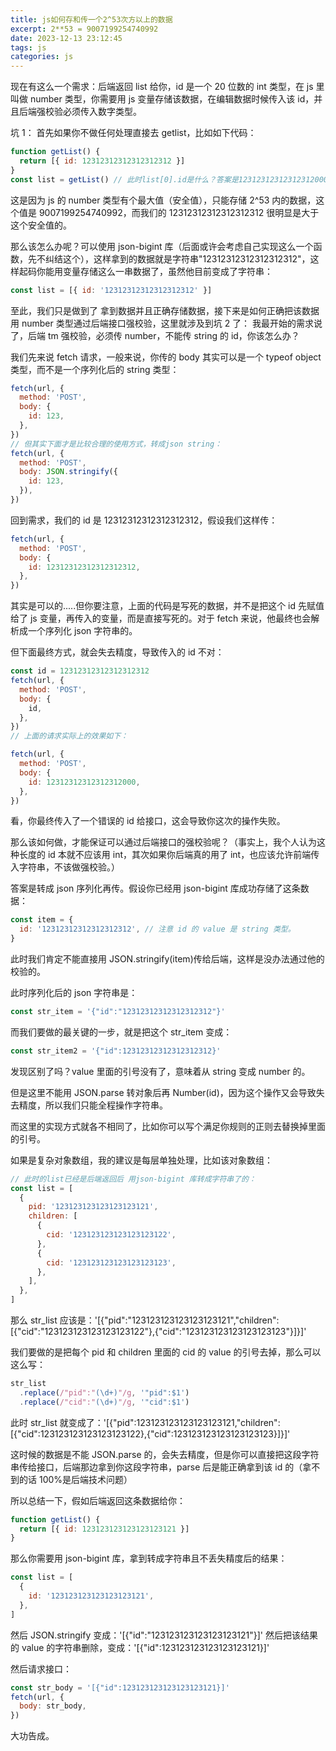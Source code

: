 ```yaml
---
title: js如何存和传一个2^53次方以上的数据
excerpt: 2**53 = 9007199254740992
date: 2023-12-13 23:12:45
tags: js
categories: js
---
```


现在有这么一个需求：后端返回 list 给你，id 是一个 20 位数的 int 类型，在 js 里叫做 number 类型，你需要用 js 变量存储该数据，在编辑数据时候传入该 id，并且后端强校验必须传入数字类型。

坑 1：
首先如果你不做任何处理直接去 getlist，比如如下代码：

```js
function getList() {
  return [{ id: 12312312312312312312 }]
}
const list = getList() // 此时list[0].id是什么？答案是12312312312312312000而不是12312312312312312312
```

这是因为 js 的 number 类型有个最大值（安全值），只能存储 2^53 内的数据，这个值是 9007199254740992，而我们的 12312312312312312312 很明显是大于这个安全值的。

那么该怎么办呢？可以使用 json-bigint 库（后面或许会考虑自己实现这么一个函数，先不纠结这个），这样拿到的数据就是字符串"12312312312312312312"，这样起码你能用变量存储这么一串数据了，虽然他目前变成了字符串：

```js
const list = [{ id: '12312312312312312312' }]
```

至此，我们只是做到了 拿到数据并且正确存储数据，接下来是如何正确把该数据用 number 类型通过后端接口强校验，这里就涉及到坑 2 了：
我最开始的需求说了，后端 tm 强校验，必须传 number，不能传 string 的 id，你该怎么办？

我们先来说 fetch 请求，一般来说，你传的 body 其实可以是一个 typeof object 类型，而不是一个序列化后的 string 类型：

```js
fetch(url, {
  method: 'POST',
  body: {
    id: 123,
  },
})
// 但其实下面才是比较合理的使用方式，转成json string：
fetch(url, {
  method: 'POST',
  body: JSON.stringify({
    id: 123,
  }),
})
```

回到需求，我们的 id 是 12312312312312312312，假设我们这样传：

```js
fetch(url, {
  method: 'POST',
  body: {
    id: 12312312312312312312,
  },
})
```

其实是可以的.....但你要注意，上面的代码是写死的数据，并不是把这个 id 先赋值给了 js 变量，再传入的变量，而是直接写死的。对于 fetch 来说，他最终也会解析成一个序列化 json 字符串的。

但下面最终方式，就会失去精度，导致传入的 id 不对：

```js
const id = 12312312312312312312
fetch(url, {
  method: 'POST',
  body: {
    id,
  },
})
// 上面的请求实际上的效果如下：

fetch(url, {
  method: 'POST',
  body: {
    id: 12312312312312312000,
  },
})
```

看，你最终传入了一个错误的 id 给接口，这会导致你这次的操作失败。

那么该如何做，才能保证可以通过后端接口的强校验呢？（事实上，我个人认为这种长度的 id 本就不应该用 int，其次如果你后端真的用了 int，也应该允许前端传入字符串，不该做强校验。）

答案是转成 json 序列化再传。假设你已经用 json-bigint 库成功存储了这条数据：

```js
const item = {
  id: '12312312312312312312', // 注意 id 的 value 是 string 类型。
}
```

此时我们肯定不能直接用 JSON.stringify(item)传给后端，这样是没办法通过他的校验的。

此时序列化后的 json 字符串是：

```js
const str_item = '{"id":"12312312312312312312"}'
```

而我们要做的最关键的一步，就是把这个 str_item 变成：

```js
const str_item2 = '{"id":12312312312312312312}'
```

发现区别了吗？value 里面的引号没有了，意味着从 string 变成 number 的。

但是这里不能用 JSON.parse 转对象后再 Number(id)，因为这个操作又会导致失去精度，所以我们只能全程操作字符串。

而这里的实现方式就各不相同了，比如你可以写个满足你规则的正则去替换掉里面的引号。

如果是复杂对象数组，我的建议是每层单独处理，比如该对象数组：

```js
// 此时的list已经是后端返回后 用json-bigint 库转成字符串了的：
const list = [
  {
    pid: '123123123123123123121',
    children: [
      {
        cid: '123123123123123123122',
      },
      {
        cid: '123123123123123123123',
      },
    ],
  },
]
```

那么 str_list 应该是：'[{"pid":"123123123123123123121","children":[{"cid":"123123123123123123122"},{"cid":"123123123123123123123"}]}]'

我们要做的是把每个 pid 和 children 里面的 cid 的 value 的引号去掉，那么可以这么写：

```js
str_list
  .replace(/"pid":"(\d+)"/g, '"pid":$1')
  .replace(/"cid":"(\d+)"/g, '"cid":$1')
```

此时 str_list 就变成了：'[{"pid":123123123123123123121,"children":[{"cid":123123123123123123122},{"cid":123123123123123123123}]}]'

这时候的数据是不能 JSON.parse 的，会失去精度，但是你可以直接把这段字符串传给接口，后端那边拿到你这段字符串，parse 后是能正确拿到该 id 的（拿不到的话 100%是后端技术问题）

所以总结一下，假如后端返回这条数据给你：

```js
function getList() {
  return [{ id: 123123123123123123121 }]
}
```

那么你需要用 json-bigint 库，拿到转成字符串且不丢失精度后的结果：

```js
const list = [
  {
    id: '123123123123123123121',
  },
]
```

然后 JSON.stringify 变成：'[{"id":"123123123123123123121"}]'
然后把该结果的 value 的字符串删除，变成：'[{"id":123123123123123123121}]'

然后请求接口：

```js
const str_body = '[{"id":123123123123123123121}]'
fetch(url, {
  body: str_body,
})
```

大功告成。
